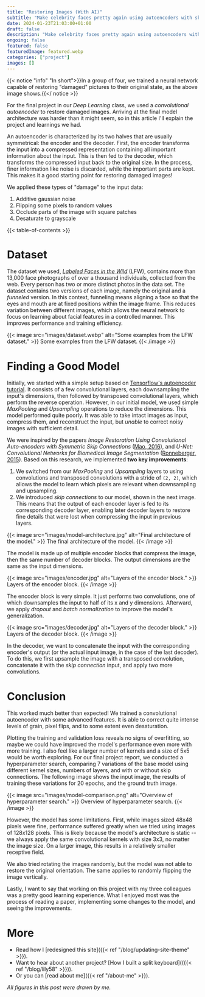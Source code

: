 ```yaml
---
title: "Restoring Images (With AI)"
subtitle: "Make celebrity faces pretty again using autoencoders with skip connections."
date: 2024-01-23T21:03:00+01:00
draft: false
description: "Make celebrity faces pretty again using autoencoders with skip connections."
ongoing: false
featured: false
featuredImage: featured.webp
categories: ["project"]
images: []
---
```


<!--
# Plan
- Goals
    - explain this interesting project
    - demonstrate DL experience
    - "what has this guy been up to recently"

- Who is this written for
    - me
    - people who want to know about my interests
    - recruiters

- Length: short

# Structure
- intro
    - what did we do
    - what's an autoencoder
- "in progress"
    - learning process
    - U-NET and skip connections
- finished
    - final architecture
    - challenges
        - coordinate teamwork
    - limitations / weaknesses
        - rotation
        - flipping
        - large patches
        - larger image sizes
- conclusion
    - better than expected
    - learning process was valuable
        - read paper -> adapt model -> see improvements

{< image src="images/image.jpg" alt="ALT" >}}
  DESCRIPTION
{< /image >}}

-->

{{< notice "info" "In short">}}In a group of four, we trained a neural network capable of restoring "damaged" pictures to their original state, as the above image shows.{{</ notice >}}

For the final project in our *Deep Learning* class, we used a *convolutional autoencoder* to restore damaged images. Arriving at the final model architecture was harder than it might seem, so in this article I'll explain the project and learnings we had. 

An autoencoder is characterized by its two halves that are usually symmetrical: the encoder and the decoder. First, the encoder transforms the input into a compressed representation containing all important information about the input. This is then fed to the decoder, which transforms the compressed input back to the original size. In the process, finer information like noise is discarded, while the important parts are kept. This makes it a good starting point for restoring damaged images!

We applied these types of "damage" to the input data:
1. Additive gaussian noise
2. Flipping some pixels to random values
3. Occlude parts of the image with square patches
4. Desaturate to grayscale

{{< table-of-contents >}}

# Dataset

The dataset we used, [*Labeled Faces in the Wild*](https://vis-www.cs.umass.edu/lfw/) (LFW), contains more than 13,000 face photographs of over a thousand individuals, collected from the web. Every person has two or more distinct photos in the data set. The dataset contains two versions of each image, namely the original and a *funneled* version. In this context, funneling means aligning a face so that the eyes and mouth are at fixed positions within the image frame. This reduces variation between different images, which allows the neural network to focus on learning about facial features in a controlled manner. This improves performance and training efficiency. 


{{< image src="images/dataset.webp" alt="Some examples from the LFW dataset." >}}
  Some examples from the LFW dataset.
{{< /image >}}


# Finding a Good Model

Initially, we started with a simple setup based on [Tensorflow's autoencoder tutorial](https://www.tensorflow.org/tutorials/generative/autoencoder). It consists of a few convolutional layers, each downsampling the input's dimensions, then followed by transposed convolutional layers, which perform the reverse operation. However, in our initial model, we used simple *MaxPooling* and *Upsampling* operations to reduce the dimensions. This model performed quite poorly. It was able to take intact images as input, compress them, and reconstruct the input, but *unable* to correct noisy images with sufficient detail.

We were inspired by the papers *Image Restoration Using Convolutional Auto-encoders with Symmetric Skip Connections* ([Mao, 2016](https://arxiv.org/abs/1606.08921)), and *U-Net: Convolutional Networks for Biomedical Image Segmentation* ([Ronneberger, 2015](https://arxiv.org/abs/1505.04597)). Based on this research, we implemented **two key improvements**:

1. We switched from our *MaxPooling* and *Upsampling* layers to using convolutions and transposed convolutions with a stride of `(2, 2)`, which allows the model to learn which pixels are relevant when downsampling and upsampling. 
2. We introduced *skip connections* to our model, shown in the next image. This means that the output of each encoder layer is fed to its corresponding decoder layer, enabling later decoder layers to restore fine details that were lost when compressing the input in previous layers. 
 
{{< image src="images/model-architecture.jpg" alt="Final architecture of the model." >}}
  The final architecture of the model.
{{< /image >}}

The model is made up of multiple encoder blocks that compress the image, then the same number of decoder blocks. The output dimensions are the same as the input dimensions. 

{{< image src="images/encoder.jpg" alt="Layers of the encoder block." >}}
  Layers of the encoder block.
{{< /image >}}

The encoder block is very simple. It just performs two convolutions, one of which downsamples the input to half of its x and y dimensions. Afterward, we apply *dropout* and *batch normalization* to improve the model's generalization.

{{< image src="images/decoder.jpg" alt="Layers of the decoder block." >}}
  Layers of the decoder block.
{{< /image >}}

In the decoder, we want to concatenate the input with the corresponding encoder's output (or the actual input image, in the case of the last decoder). To do this, we first upsample the image with a transposed convolution, concatenate it with the *skip connection* input, and apply two more convolutions. 


# Conclusion

This worked much better than expected! We trained a convolutional autoencoder with some advanced features. It is able to correct quite intense levels of grain, pixel flips, and to some extent even desaturation. 

Plotting the training and validation loss reveals no signs of overfitting, so maybe we could have improved the model's performance even more with more training. I also feel like a larger number of kernels and a size of 5x5 would be worth exploring. For our final project report, we conducted a hyperparameter search, comparing 7 variations of the base model using different kernel sizes, numbers of layers, and with or without skip connections. The following image shows the input image, the results of training these variations for 20 epochs, and the ground truth image.

{{< image src="images/model-comparison.png" alt="Overview of hyperparameter search." >}}
  Overview of hyperparameter search.
{{< /image >}}

However, the model has some limitations. First, while images sized 48x48 pixels were fine, performance suffered greatly when we tried using images of 128x128 pixels. This is likely because the model's architecture is static -- we always apply the same convolutional kernels with size 3x3, no matter the image size. On a larger image, this results in a relatively smaller receptive field. 

We also tried rotating the images randomly, but the model was not able to restore the original orientation. The same applies to randomly flipping the image vertically. 

Lastly, I want to say that working on this project with my three colleagues was a pretty good learning experience. What I enjoyed most was the process of reading a paper, implementing some changes to the model, and seeing the improvements. 

# More
- Read how I [redesigned this site]({{< ref "/blog/updating-site-theme" >}}).
- Want to hear about another project? [How I built a split keyboard](({{< ref "/blog/lily58" >}})).
- Or you can [read about me]({{< ref "/about-me" >}}).

*All figures in this post were drawn by me.*